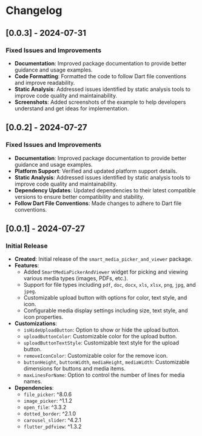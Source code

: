 # Changelog


## [0.0.3] - 2024-07-31
### Fixed Issues and Improvements
- **Documentation**: Improved package documentation to provide better guidance and usage examples.
- **Code Formatting**: Formatted the code to follow Dart file conventions and improve readability.
- **Static Analysis**: Addressed issues identified by static analysis tools to improve code quality and maintainability.
- **Screenshots**: Added screenshots of the example to help developers understand and get ideas for implementation.



## [0.0.2] - 2024-07-27
### Fixed Issues and Improvements
- **Documentation**: Improved package documentation to provide better guidance and usage examples.
- **Platform Support**: Verified and updated platform support details.
- **Static Analysis**: Addressed issues identified by static analysis tools to improve code quality and maintainability.
- **Dependency Updates**: Updated dependencies to their latest compatible versions to ensure better compatibility and stability.
- **Follow Dart File Conventions**: Made changes to adhere to Dart file conventions.



## [0.0.1] - 2024-07-27
### Initial Release
- **Created**: Initial release of the `smart_media_picker_and_viewer` package.
- **Features**:
  - Added `SmartMediaPickerAndViewer` widget for picking and viewing various media types (images, PDFs, etc.).
  - Support for file types including `pdf`, `doc`, `docx`, `xls`, `xlsx`, `png`, `jpg`, and `jpeg`.
  - Customizable upload button with options for color, text style, and icon.
  - Configurable media display settings including size, text style, and icon properties.
- **Customizations**:
  - `isHideUploadButton`: Option to show or hide the upload button.
  - `uploadButtonColor`: Customizable color for the upload button.
  - `uploadButtonTextStyle`: Customizable text style for the upload button.
  - `removeIconColor`: Customizable color for the remove icon.
  - `buttonHeight`, `buttonWidth`, `mediaHeight`, `mediaWidth`: Customizable dimensions for buttons and media items.
  - `maxLinesForName`: Option to control the number of lines for media names.
- **Dependencies**:
  - `file_picker`: ^8.0.6
  - `image_picker`: ^1.1.2
  - `open_file`: ^3.3.2
  - `dotted_border`: ^2.1.0
  - `carousel_slider`: ^4.2.1
  - `flutter_pdfview`: ^1.3.2


